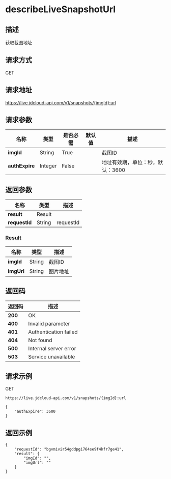# describeLiveSnapshotUrl


## 描述
获取截图地址


## 请求方式
GET

## 请求地址
https://live.jdcloud-api.com/v1/snapshots/{imgId}:url


## 请求参数
|名称|类型|是否必需|默认值|描述|
|---|---|---|---|---|
|**imgId**|String|True| |截图ID<br>|
|**authExpire**|Integer|False| |地址有效期，单位：秒，默认：3600<br>|


## 返回参数
|名称|类型|描述|
|---|---|---|
|**result**|Result| |
|**requestId**|String|requestId|

### Result
|名称|类型|描述|
|---|---|---|
|**imgId**|String|截图ID|
|**imgUrl**|String|图片地址|

## 返回码
|返回码|描述|
|---|---|
|**200**|OK|
|**400**|Invalid parameter|
|**401**|Authentication failed|
|**404**|Not found|
|**500**|Internal server error|
|**503**|Service unavailable|

## 请求示例
GET
```
https://live.jdcloud-api.com/v1/snapshots/{imgId}:url

```
```
{
    "authExpire": 3600
}
```

## 返回示例
```
{
    "requestId": "bgvmivir54gddpgi764se9f4kfr7ge41", 
    "result": {
        "imgId": "", 
        "imgUrl": ""
    }
}
```
